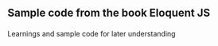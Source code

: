 <h2>

Sample code from the book Eloquent JS
</h2>
Learnings and sample code for later understanding


